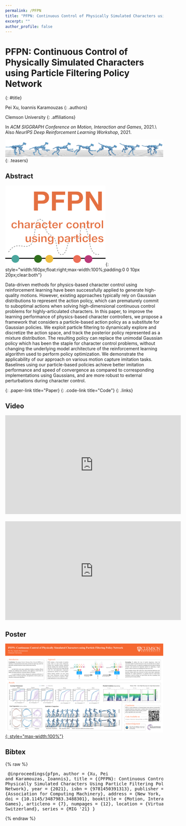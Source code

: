 ```yaml
---
permalink: /PFPN
title: "PFPN: Continuous Control of Physically Simulated Characters using Particle Filtering Policy Network"
excerpt: ""
author_profile: false
--- 
```


# PFPN: Continuous Control of Physically Simulated Characters using Particle Filtering Policy Network
{: #title}

<span>Pei Xu</span>,
<span>Ioannis Karamouzas</span>
{: .authors}

<span>Clemson University</span>
{: .affiliations}

In _ACM SIGGRAPH Conference on Motion, Interaction and Games_, 2021.\\
Also _NeurIPS Deep Reinforcement Learning Workshop_, 2021.

![](projects/PFPN/teaser.png)
{: .teasers}

## Abstract
![](projects/PFPN/nips.thumbnail.png){: style="width:160px;float:right;max-width:100%;padding:0 0 10px 20px;clear:both"}
<!-- ![](projects/PFPN/mig2021_small.png){: style="float:right;max-width:100%;padding:0 20px 10px 20px;clear:both"}
![](projects/PFPN/neurips_small.png){: style="float:right;max-width:100%;padding:0 20px 10px 20px;clear:both"} -->
Data-driven methods for physics-based character control using reinforcement learning have been successfully applied to generate high-quality motions. However, existing approaches typically rely on Gaussian distributions to represent the action policy, which can prematurely commit to suboptimal actions when solving high-dimensional continuous control problems for highly-articulated characters. In this paper, to improve the learning performance of physics-based character controllers, we propose a framework that considers a particle-based action policy as a substitute for Gaussian policies. We exploit particle filtering to dynamically explore and discretize the action space, and track the posterior policy represented as a mixture distribution. The resulting policy can replace the unimodal Gaussian policy which has been the staple for character control problems, without changing the underlying model architecture of the reinforcement learning algorithm used to perform policy optimization. We demonstrate the applicability of our approach on various motion capture imitation tasks. Baselines using our particle-based policies achieve better imitation performance and speed of convergence as compared to corresponding implementations using Gaussians, and are more robust to external perturbations during character control.


[](https://arxiv.org/abs/2003.06959){: .paper-link title="Paper}
[](https://github.com/xupei0610/PFPN){: .code-link title="Code"}
{: .links}


## Video
<div style="max-width:560px">
<iframe width="560" height="315" src="https://www.youtube.com/embed/YTtdnq0WpWo?si=d_DzqASFmIkTdmQ2" frameborder="0" allow="accelerometer; autoplay; clipboard-write; encrypted-media; gyroscope; picture-in-picture; web-share" allowfullscreen></iframe>
</div>
<div style="max-width:560px;margin-top:20px">
<iframe width="560" height="315" src="https://www.youtube.com/embed/Usbpl6jefCY?si=ypAxV7tSxa0OAD2Z" frameborder="0" allow="accelerometer; autoplay; clipboard-write; encrypted-media; gyroscope; picture-in-picture; web-share" allowfullscreen></iframe>
</div>


## Poster
[![](projects/PFPN/poster.png){: style="max-width:100%"}](projects/PFPN/nips.poster.pdf)


## Bibtex
{% raw %}<pre class="bibtex">
@inproceedings{pfpn,
    author = {Xu, Pei and Karamouzas, Ioannis},
    title = {{PFPN}: Continuous Control of Physically Simulated Characters Using Particle Filtering Policy Network},
    year = {2021},
    isbn = {9781450391313},
    publisher = {Association for Computing Machinery},
    address = {New York, NY, USA},
    doi = {10.1145/3487983.3488301},
    booktitle = {Motion, Interaction and Games},
    articleno = {7},
    numpages = {12},
    location = {Virtual Event, Switzerland},
    series = {MIG '21}
}
</pre>{% endraw %}

